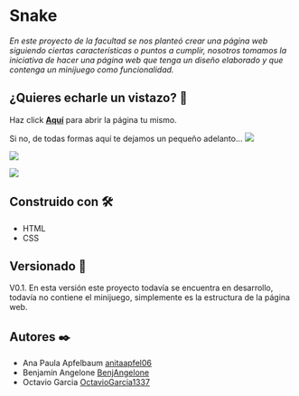 # Snake

_En este proyecto de la facultad se nos planteó crear una página web siguiendo ciertas
características o puntos a cumplir, nosotros tomamos la iniciativa de hacer una página web que tenga un diseño elaborado y que contenga un minijuego como funcionalidad._

## ¿Quieres echarle un vistazo? 👀

Haz click **[Aquí](https://ucc-labcompu2.github.io/proyecto2021-angelone-apfelbaum-garcia/index.html)** para abrir la página tu mismo.

Si no, de todas formas aquí te dejamos un pequeño adelanto...
![](https://github.com/UCC-LabCompu2/proyecto2021-angelone-apfelbaum-garcia/blob/main/previews/readme/home_page.png?raw=true)

![](https://github.com/UCC-LabCompu2/proyecto2021-angelone-apfelbaum-garcia/blob/main/previews/readme/introduction.png?raw=true)

![](https://github.com/UCC-LabCompu2/proyecto2021-angelone-apfelbaum-garcia/blob/main/previews/readme/difficulty.png?raw=true)

## Construido con 🛠️

* HTML
* CSS

## Versionado 📌

V0.1. En esta versión este proyecto todavía se encuentra en desarrollo, todavía no contiene el minijuego, simplemente es la estructura de la página web.

## Autores ✒️

*  Ana Paula Apfelbaum  [anitaapfel06](https://github.com/anitaapfel06)
*  Benjamín Angelone  [BenjAngelone](https://github.com/BenjAngelone)
*  Octavio Garcia  [OctavioGarcia1337](https://github.com/OctavioGarcia1337)
